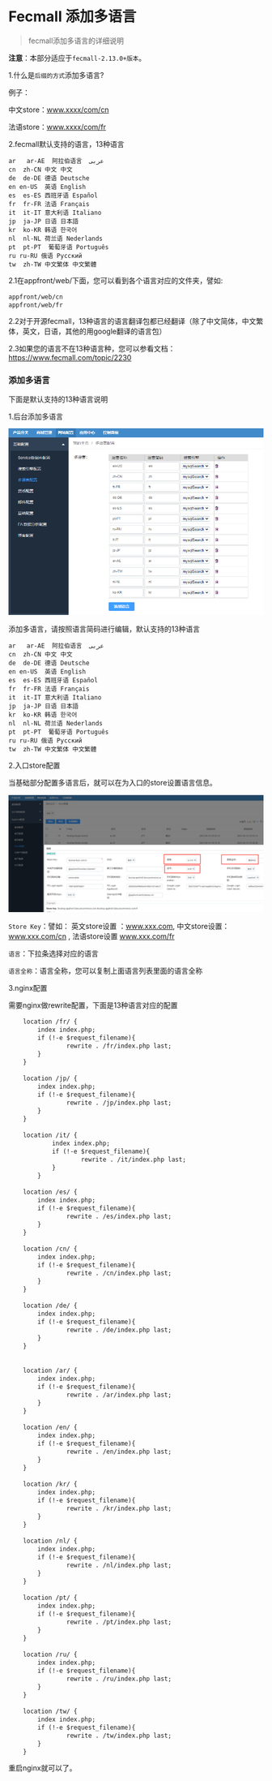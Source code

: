 Fecmall 添加多语言
=========

> fecmall添加多语言的详细说明


**注意**：本部分适应于`fecmall-2.13.0+版本`。


1.什么是`后缀的方式`添加多语言?

例子：

中文store：www.xxxx/com/cn  

法语store：www.xxxx/com/fr

2.fecmall默认支持的语言，13种语言

```
ar   ar-AE  阿拉伯语言  عربى
cn  zh-CN 中文 中文
de  de-DE 德语 Deutsche
en en-US  英语 English
es  es-ES 西班牙语 Español
fr  fr-FR 法语 Français
it  it-IT 意大利语 Italiano
jp  ja-JP 日语 日本語
kr  ko-KR 韩语 한국어
nl  nl-NL 荷兰语 Nederlands
pt  pt-PT  葡萄牙语 Português
ru ru-RU 俄语 Pусский
tw  zh-TW 中文繁体 中文繁體
```


2.1在appfront/web/下面，您可以看到各个语言对应的文件夹，譬如:

```
appfront/web/cn
appfront/web/fr
```

2.2对于开源fecmall，13种语言的语言翻译包都已经翻译（除了中文简体，中文繁体，英文，日语，其他的用google翻译的语言包）


2.3如果您的语言不在13种语言种，您可以参看文档：https://www.fecmall.com/topic/2230


### 添加多语言

下面是默认支持的13种语言说明

1.后台添加多语言

![](images/bb1111.png)

添加多语言，请按照语言简码进行编辑，默认支持的13种语言


```
ar   ar-AE  阿拉伯语言  عربى
cn  zh-CN 中文 中文
de  de-DE 德语 Deutsche
en en-US  英语 English
es  es-ES 西班牙语 Español
fr  fr-FR 法语 Français
it  it-IT 意大利语 Italiano
jp  ja-JP 日语 日本語
kr  ko-KR 韩语 한국어
nl  nl-NL 荷兰语 Nederlands
pt  pt-PT  葡萄牙语 Português
ru ru-RU 俄语 Pусский
tw  zh-TW 中文繁体 中文繁體
```

2.入口store配置

当基础部分配置多语言后，就可以在为入口的store设置语言信息。

![](images/bb1112.png)



`Store Key`：譬如：  英文store设置 ：www.xxx.com,  中文store设置：www.xxx.com/cn ,   法语store设置 www.xxx.com/fr

`语言`：下拉条选择对应的语言


`语言全称`：语言全称，您可以复制上面语言列表里面的语言全称



3.nginx配置


需要nginx做rewrite配置，下面是13种语言对应的配置

```
    location /fr/ {
        index index.php;
        if (!-e $request_filename){
                rewrite . /fr/index.php last;
        }
	}
    
    location /jp/ {
        index index.php;
        if (!-e $request_filename){
                rewrite . /jp/index.php last;
        }
	}
	
	location /it/ {
       	 	index index.php;
        	if (!-e $request_filename){
                	rewrite . /it/index.php last;
        	}
        }

	location /es/ {
        index index.php;
        if (!-e $request_filename){
                rewrite . /es/index.php last;
        }
	}

	location /cn/ {
        index index.php;
        if (!-e $request_filename){
                rewrite . /cn/index.php last;
        }
    }

	location /de/ {
        index index.php;
        if (!-e $request_filename){
                rewrite . /de/index.php last;
        }
    }
    
    
    location /ar/ {
        index index.php;
        if (!-e $request_filename){
                rewrite . /ar/index.php last;
        }
    }
    
    location /en/ {
        index index.php;
        if (!-e $request_filename){
                rewrite . /en/index.php last;
        }
    }
    
    location /kr/ {
        index index.php;
        if (!-e $request_filename){
                rewrite . /kr/index.php last;
        }
    }
    
    location /nl/ {
        index index.php;
        if (!-e $request_filename){
                rewrite . /nl/index.php last;
        }
    }
    
    location /pt/ {
        index index.php;
        if (!-e $request_filename){
                rewrite . /pt/index.php last;
        }
    }
    
    location /ru/ {
        index index.php;
        if (!-e $request_filename){
                rewrite . /ru/index.php last;
        }
    }
    
    location /tw/ {
        index index.php;
        if (!-e $request_filename){
                rewrite . /tw/index.php last;
        }
    }
```



重启nginx就可以了。
























